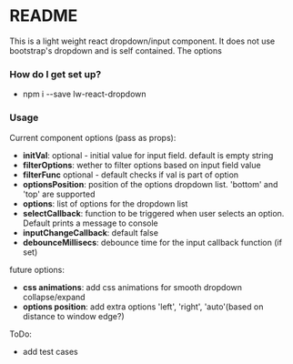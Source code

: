 # README #

This is a light weight react dropdown/input component.
It does not use bootstrap's dropdown and is self contained.
The options


### How do I get set up? ###

- npm i --save lw-react-dropdown

### Usage ###

Current component options (pass as props):

* **initVal**: optional - initial value for input field. default is empty string
* **filterOptions**: wether to filter options based on input field value
* **filterFunc** optional - default checks if val is part of option
* **optionsPosition**: position of the options dropdown list. 'bottom' and 'top' are supported
* **options**: list of options for the dropdown list
* **selectCallback**: function to be triggered when user selects an option. Default prints a message to console
* **inputChangeCallback**: default false
* **debounceMillisecs**: debounce time for the input callback function (if set)

future options:
* **css animations**: add css animations for smooth dropdown collapse/expand
* **options position**: add extra options 'left', 'right', 'auto'(based on distance to window edge?)

ToDo:
* add test cases